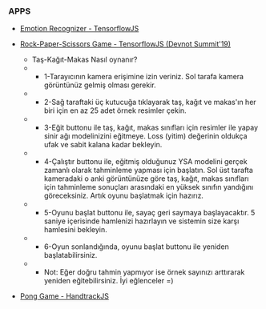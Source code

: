 ### APPS
* [Emotion Recognizer - TensorflowJS](https://yavuzkomecoglu.github.io/apps/emotion-recognizer-tfjs/)
* [Rock-Paper-Scissors Game - TensorflowJS (Devnot Summit'19)](https://yavuzkomecoglu.github.io/apps/rock-paper-scissors-tfjs/index.html)
  * Taş-Kağıt-Makas Nasıl oynanır?
  * * 1-Tarayıcının kamera erişimine izin veriniz. Sol tarafa kamera görüntünüz gelmiş olması gerekir.
  * * 2-Sağ taraftaki üç kutucuğa tıklayarak taş, kağıt ve makas'ın her biri için en az 25 adet örnek resimler çekin.
  * * 3-Eğit buttonu ile taş, kağıt, makas sınıfları için resimler ile yapay sinir ağı modelinizini eğitmeye. Loss  (yitim) değerinin oldukça ufak ve sabit kalana kadar bekleyin.
  * * 4-Çalıştır buttonu ile, eğitmiş olduğunuz YSA modelini gerçek zamanlı olarak tahminleme yapması için başlatın. Sol üst tarafta kameradaki o anki görüntünüze göre  taş, kağıt, makas sınıfları için tahminleme sonuçları arasındaki en yüksek sınıfın yandığını göreceksiniz. Artık oyunu başlatmak için hazırız.
  * * 5-Oyunu başlat buttonu ile, sayaç geri saymaya başlayacaktır. 5 saniye içerisinde hamlenizi hazırlayın ve sistemin size karşı hamlesini bekleyin.
  * * 6-Oyun sonlandığında, oyunu başlat buttonu ile yeniden başlatabilirsiniz. 
  * * Not: Eğer doğru tahmin yapmıyor ise örnek sayınızı arttırarak yeniden eğitebilirsiniz. İyi eğlenceler =)
  
* [Pong Game - HandtrackJS](https://yavuzkomecoglu.github.io/apps/handtrackjs-pong-game/)


